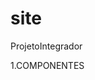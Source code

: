 # site
ProjetoIntegrador

1.COMPONENTES<title>
Integrantes do grupo
Levi Monteiro Silva:zerolevi9@gmail.com
Marcos Vinicius:marconne195@gmail.com
Iaggo Rauta:



2.MINIMUNDO<title>
O sistema proposto devera agregar vários tipos de publico sendo focado no adolecente. 
Tambem tera um sistema de login onde os usuários terão acesso completo ao site, 
que sera o lugar de recomendação comparando os generos que o proprio viu.
tambem tera um lugar pra se julgar e comparar a outros animes e também um local para
o feedback, no seu perfil também tera a data de lançamento de cada anime desejado 
e assistido recentemente.



3.RASCUNHOS BÁSICOS DA INTERFACE (MOCKUPS)<title>
![Arquivo PDF do Protótipo Balsamiq feito para Streaming Anime](https://github.com/zerolevi9/site/blob/0394349fa49861f897039467584a532c5d78fb56/Balsamiq.pdf)



3.1 QUAIS PERGUNTAS PODEM SER RESPONDIDAS COM O SISTEMA PROPOSTO?<title>
a) Poderá mostrar onde estão os recomendados e ai sim mostrar o historico completo, 
onde e quando você a acessou nosso dominio pela ultima veze tambem os 
generos recomendados(mais visto por voce)

b)
-Sistemas de login, onde o usuário podera ter acesso das coisas abaixo se ele estiver registrado no site.
-Sistemas de recomendação, será uma parte bem util para otimizar o tempo usado como dito sera para recomendar coisas para o usuário.
-Sistemas de feedback, será um local onde os usuários poderam dar o apoio negativo ou positivo.
-Sistemas de calendário, mostra quando o anime sera lançado de acordo com os mesmo assitido.
-Sistemas de extras, onde você podera interagir de forma ampliada usando uma pagina no facebook e um servidor no discord para jogar entre os usuários.



4 TABELA DE DADOS DO SISTEMA:<title>
